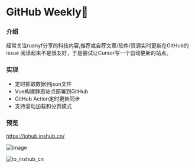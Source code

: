 # GitHub Weekly🤖

### 介绍
经常关注ruanyf分享的科技内容,推荐或自荐文章/软件/资源实时更新在GitHub的issue
阅读起来不是很友好，于是尝试让Cursor写一个自动更新的站点。

### 实现
- 定时抓取数据到json文件
- Vue构建静态站点部署到GitHub
- GitHub Action定时更新同步
- 支持滚动加载和分页模式

### 预览
<https://iohub.inshub.cn/>

![image](https://github.com/user-attachments/assets/9f61432a-0e49-4673-8028-d8fff079aa40)

![io_inshub_cn](https://inshub.oss-cn-beijing.aliyuncs.com/inshub/io_inshub_cn.jpg)